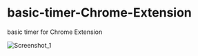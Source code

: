 # basic-timer-Chrome-Extension
basic timer for Chrome Extension

![Screenshot_1](https://user-images.githubusercontent.com/67654900/116829042-4c223680-abab-11eb-915e-61a53a2f8ce1.png)
